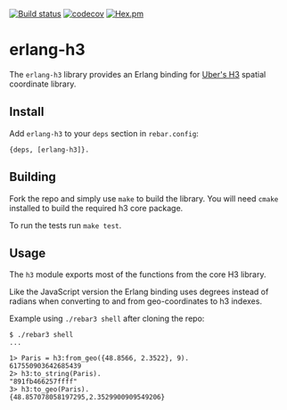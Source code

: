 [![Build status](https://badge.buildkite.com/977eb06da3ecf54e0e423fbe384892b27a265faefbfd69fa93.svg)](https://buildkite.com/helium/erlang-h3)
[![codecov](https://codecov.io/gh/helium/erlang-h3/branch/master/graph/badge.svg)](https://codecov.io/gh/helium/erlang-h3)
[![Hex.pm](https://img.shields.io/hexpm/v/h3)](https://hex.pm/packages/h3)

# erlang-h3

The `erlang-h3` library provides an Erlang binding for [Uber's
H3](https://uber.github.io/h3) spatial coordinate library.

Install
------

Add `erlang-h3` to your `deps` section in `rebar.config`:

``` shell
{deps, [erlang-h3]}.
```

Building
--------

Fork the repo and simply use `make` to build the library. You will
need `cmake` installed to build the required h3 core package.

To run the tests run `make test`.


Usage
-----

The `h3` module exports most of the functions from the core H3 library.

Like the JavaScript version the Erlang binding uses degrees instead of
radians when converting to and from geo-coordinates to h3 indexes.

Example using `./rebar3 shell` after cloning the repo:

```shell
$ ./rebar3 shell
...

1> Paris = h3:from_geo({48.8566, 2.3522}, 9).
617550903642685439
2> h3:to_string(Paris).
"891fb466257ffff"
3> h3:to_geo(Paris).
{48.857078058197295,2.3529900909549206}

```
